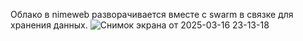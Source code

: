 Облако в nimeweb разворачивается вместе с swarm в связке для хранения данных.
![Снимок экрана от 2025-03-16 23-13-18](https://github.com/user-attachments/assets/7a6ea226-289f-4a98-ad16-e11b492d3df4)
